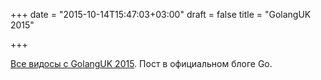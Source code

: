 +++
date = "2015-10-14T15:47:03+03:00"
draft = false
title = "GolangUK 2015"

+++

<p><a href="http://blog.golang.org/gouk15">Все видосы с&nbsp;GolangUK 2015</a>. Пост в официальном блоге Go.</p>

